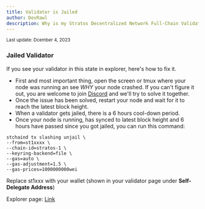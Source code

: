 ```yaml
---
title: Validator is Jailed
author: DevRawl
description: Why is my Stratos Decentralized Network Full-Chain Validator Node jailed and how to re-activate (unjail) it?
---
```


<small> Last update: Dcember 4, 2023</small>

### Jailed Validator

If you see your validator in this state in explorer, here's how to fix it.


- First and most important thing, open the screen or tmux where your node was running an see _WHY_ your node crashed. If you can't figure it out, you are welcome to join <a href="https://discord.com/invite/tpQGpC2nMh" target="_blank">Discord</a> and we'll try to solve it together.
- Once the issue has been solved, restart your node and wait for it to reach the latest block height.
- When a validator gets jailed, there is a 6 hours cool-down period. 
- Once your node is running, has synced to latest block height and 6 hours have passed since you got jailed, you can run this command:


```
stchaind tx slashing unjail \
--from=st1xxxx \
--chain-id=stratos-1 \
--keyring-backend=file \
--gas=auto \
--gas-adjustment=1.5 \
--gas-prices=1000000000wei

```


Replace st1xxx with your wallet (shown in your validator page under **Self-Delegate Address**)

Explorer page: <a href="https://explorer.thestratos.org/stratos/validators" target="_blank">Link</a>


